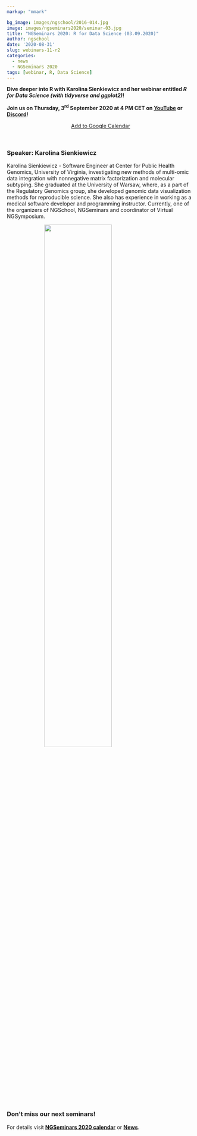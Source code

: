 ```yaml
---
markup: "mmark"

bg_image: images/ngschool/2016-014.jpg
image: images/ngseminars2020/seminar-03.jpg
title: "NGSeminars 2020: R for Data Science (03.09.2020)"
author: ngschool
date: '2020-08-31'
slug: webinars-11-r2
categories:
  - news
  - NGSeminars 2020
tags: [webinar, R, Data Science]
---
```


<b>Dive deeper into R with Karolina Sienkiewicz and her webinar entitled <i>R for Data Science (with tidyverse and ggplot2)</i>!<br>

Join us on Thursday, 3<sup>rd</sup> September 2020 at 4 PM CET on <a href="https://www.youtube.com/NGSchoolEU" target="_blank">YouTube</a> or <a href="https://discord.gg/MhNeqwR" target="_blank">Discord</a>!</b>

<p style="text-align: center;"><a href="https://www.google.com/calendar/render?action=TEMPLATE&text=NGSeminar%3A+R+for+Data+Science&dates=20200903T140000Z%2F20200903T160000Z" target="_blank" class="btn btn-primary">Add to Google Calendar <i class="far fa-calendar-plus"></i></a></p>

<br>

### Speaker: Karolina Sienkiewicz

Karolina Sienkiewicz - Software Engineer at Center for Public Health Genomics, University of Virginia, investigating new methods of multi-omic data integration with nonnegative matrix factorization and molecular subtyping. She graduated at the University of Warsaw, where, as a part of the Regulatory Genomics group, she developed genomic data visualization methods for reproducible science. She also has experience in working as a medical software developer and programming instructor. Currently, one of the organizers of NGSchool, NGSeminars and coordinator of Virtual NGSymposium.

<img src="/images/ngseminars2020/karolina-sienkiewicz.jpg" style="width: 60%; display: block; margin-left: auto; margin-right: auto; ">

<br>

### Don't miss our next seminars!
For details visit **[NGSeminars 2020 calendar](/ngseminars2020)** or **[News](/post)**.
